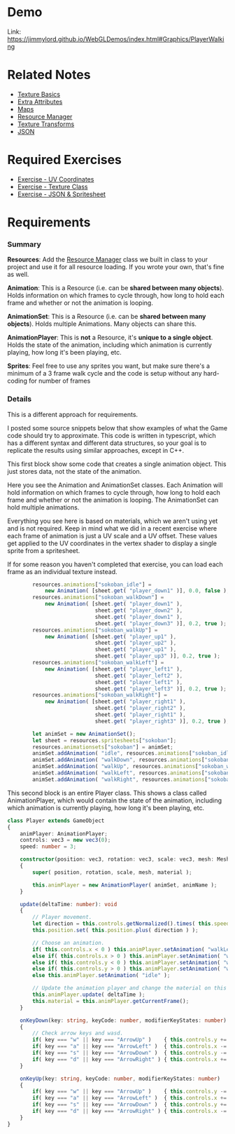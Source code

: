
# Demo

Link: https://jimmylord.github.io/WebGLDemos/index.html#Graphics/PlayerWalking

# Related Notes

- [Texture Basics](../Files/Graphics/Texture%20Basics.md)
- [Extra Attributes](../Files/Graphics/Extra%20Attributes.md)
- [Maps](../Files/C++%20Fine%20Details/Maps.md)
- [Resource Manager](../Files/Engine/Resource%20Manager.md)
- [Texture Transforms](../Files/Graphics/Texture%20Transforms.md)
- [JSON](../Files/Engine/JSON.md)

# Required Exercises

- [Exercise - UV Coordinates](../Files/Exercises/Exercise%20-%20UV%20Coordinates.md)
- [Exercise - Texture Class](../Files/Exercises/Exercise%20-%20Texture%20Class.md)
- [Exercise - JSON & Spritesheet](../Files/Exercises/Exercise%20-%20JSON%20&%20Spritesheet.md)

# Requirements

### Summary

**Resources**: Add the [Resource Manager](../Files/Engine/Resource%20Manager.md) class we built in class to your project and use it for all resource loading. If you wrote your own, that's fine as well.

**Animation**: This is a Resource (i.e. can be **shared between many objects**). Holds information on which frames to cycle through, how long to hold each frame and whether or not the animation is looping.

**AnimationSet**: This is a Resource (i.e. can be **shared between many objects**). Holds multiple Animations. Many objects can share this.

**AnimationPlayer**: This is **not** a Resource, it's **unique to a single object**. Holds the state of the animation, including which animation is currently playing, how long it's been playing, etc.

**Sprites**: Feel free to use any sprites you want, but make sure there's a minimum of a 3 frame walk cycle and the code is setup without any hard-coding for number of frames

### Details

This is a different approach for requirements.

I posted some source snippets below that show examples of what the Game code should try to approximate. This code is written in typescript, which has a different syntax and different data structures, so your goal is to replicate the results using similar approaches, except in C++.

This first block show some code that creates a single animation object. This just stores data, not the state of the animation.

Here you see the Animation and AnimationSet classes. Each Animation will hold information on which frames to cycle through, how long to hold each frame and whether or not the animation is looping. The AnimationSet can hold multiple animations.

Everything you see here is based on materials, which we aren't using yet and is not required. Keep in mind what we did in a recent exercise where each frame of animation is just a UV scale and a UV offset. These values get applied to the UV coordinates in the vertex shader to display a single sprite from a spritesheet.

If for some reason you haven't completed that exercise, you can load each frame as an individual texture instead.

```ts
        resources.animations["sokoban_idle"] =
            new Animation( [sheet.get( "player_down1" )], 0.0, false );
        resources.animations["sokoban_walkDown"] =
            new Animation( [sheet.get( "player_down1" ),
                            sheet.get( "player_down2" ),
                            sheet.get( "player_down1" ),
                            sheet.get( "player_down3" )], 0.2, true );
        resources.animations["sokoban_walkUp"] =
            new Animation( [sheet.get( "player_up1" ),
                            sheet.get( "player_up2" ),
                            sheet.get( "player_up1" ),
                            sheet.get( "player_up3" )], 0.2, true );
        resources.animations["sokoban_walkLeft"] =
            new Animation( [sheet.get( "player_left1" ),
                            sheet.get( "player_left2" ),
                            sheet.get( "player_left1" ),
                            sheet.get( "player_left3" )], 0.2, true );
        resources.animations["sokoban_walkRight"] =
            new Animation( [sheet.get( "player_right1" ),
                            sheet.get( "player_right2" ),
                            sheet.get( "player_right1" ),
                            sheet.get( "player_right3" )], 0.2, true );

        let animSet = new AnimationSet();
        let sheet = resources.spritesheets["sokoban"];
        resources.animationsets["sokoban"] = animSet;
        animSet.addAnimation( "idle", resources.animations["sokoban_idle"] );
        animSet.addAnimation( "walkDown", resources.animations["sokoban_walkDown"] );
        animSet.addAnimation( "walkUp", resources.animations["sokoban_walkUp"] );
        animSet.addAnimation( "walkLeft", resources.animations["sokoban_walkLeft"] );
        animSet.addAnimation( "walkRight", resources.animations["sokoban_walkRight"] );
```

This second block is an entire Player class. This shows a class called AnimationPlayer, which would contain the state of the animation, including which animation is currently playing, how long it's been playing, etc.

```ts
class Player extends GameObject
{
    animPlayer: AnimationPlayer;
    controls: vec3 = new vec3(0);
    speed: number = 3;

    constructor(position: vec3, rotation: vec3, scale: vec3, mesh: Mesh, material: Material, animSet: AnimationSetData, animName: string)
    {
        super( position, rotation, scale, mesh, material );

        this.animPlayer = new AnimationPlayer( animSet, animName );
    }

    update(deltaTime: number): void
    {
        // Player movement.
        let direction = this.controls.getNormalized().times( this.speed * deltaTime );
        this.position.set( this.position.plus( direction ) );

        // Choose an animation.
        if( this.controls.x < 0 ) this.animPlayer.setAnimation( "walkLeft" );
        else if( this.controls.x > 0 ) this.animPlayer.setAnimation( "walkRight" );
        else if( this.controls.y < 0 ) this.animPlayer.setAnimation( "walkDown" );
        else if( this.controls.y > 0 ) this.animPlayer.setAnimation( "walkUp" );
        else this.animPlayer.setAnimation( "idle" );

        // Update the animation player and change the material on this GameObject.
        this.animPlayer.update( deltaTime );
        this.material = this.animPlayer.getCurrentFrame();
    }

    onKeyDown(key: string, keyCode: number, modifierKeyStates: number)
    {
        // Check arrow keys and wasd.
        if( key === "w" || key === "ArrowUp" )    { this.controls.y += 1; }
        if( key === "a" || key === "ArrowLeft" )  { this.controls.x -= 1; }
        if( key === "s" || key === "ArrowDown" )  { this.controls.y -= 1; }
        if( key === "d" || key === "ArrowRight" ) { this.controls.x += 1; }
    }

    onKeyUp(key: string, keyCode: number, modifierKeyStates: number)
    {
        if( key === "w" || key === "ArrowUp" )    { this.controls.y -= 1; }
        if( key === "a" || key === "ArrowLeft" )  { this.controls.x += 1; }
        if( key === "s" || key === "ArrowDown" )  { this.controls.y += 1; }
        if( key === "d" || key === "ArrowRight" ) { this.controls.x -= 1; }
    }
}
```